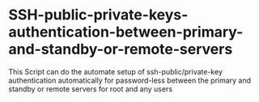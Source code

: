 # SSH-public-private-keys-authentication-between-primary-and-standby-or-remote-servers
This Script can do the automate setup of ssh-public/private-key authentication automatically for password-less between the primary and standby or remote servers for root and any users 
